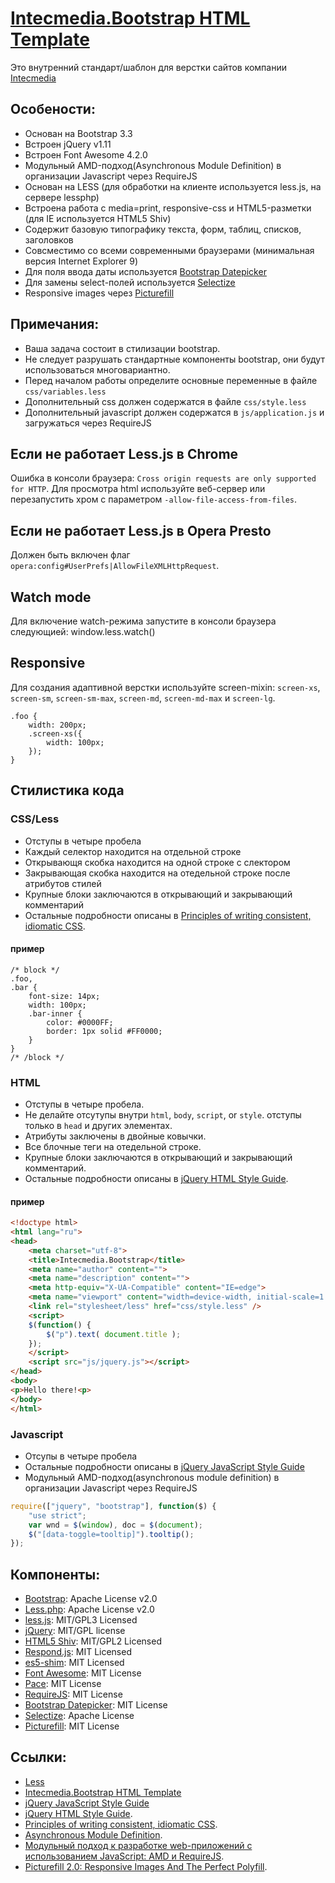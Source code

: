 # [Intecmedia.Bootstrap HTML Template](https://github.com/intecmedia/Intecmedia.Bootstrap)
Это внутренний стандарт/шаблон для верстки сайтов компании [Intecmedia](http://intecmedia.ru)

## Особености:
* Основан на Bootstrap 3.3
* Встроен jQuery v1.11
* Встроен Font Awesome 4.2.0
* Модульный AMD-подход(Asynchronous Module Definition) в организации Javascript через RequireJS
* Основан на LESS (для обработки на клиенте используется less.js, на сервере lessphp)
* Встроена работа с media=print, responsive-css и HTML5-разметки (для IE используется HTML5 Shiv)
* Содержит базовую типографику текста, форм, таблиц, списков, заголовков
* Совсместимо со всеми современными браузерами (минимальная версия Internet Explorer 9)
* Для поля ввода даты используется [Bootstrap Datepicker](https://eonasdan.github.io/bootstrap-datetimepicker/)
* Для замены select-полей используется  [Selectize](http://brianreavis.github.io/selectize.js/)
* Responsive images через [Picturefill](http://scottjehl.github.io/picturefill)

## Примечания:
* Ваша задача состоит в стилизации bootstrap.
* Не следует разрушать стандартные компоненты bootstrap, они будут использоваться многовариантно.
* Перед началом работы определите основные переменные в файле `css/variables.less`
* Дополнительный css должен содержатся в файле `css/style.less`
* Дополнительный javascript должен содержатся в `js/application.js` и загружаться через RequireJS

## Если не работает Less.js в Chrome
Ошибка в консоли браузера: `Cross origin requests are only supported for HTTP`. 
Для просмотра html используйте веб-сервер или перезапустить хром с параметром `-allow-file-access-from-files`.

## Если не работает Less.js в Opera Presto
Должен быть включен флаг `opera:config#UserPrefs|AllowFileXMLHttpRequest`.

## Watch mode
Для включение watch-режима запустите в консоли браузера следующией: window.less.watch()

## Responsive
Для создания адаптивной верстки используйте screen-mixin: `screen-xs`, `screen-sm`, `screen-sm-max`, `screen-md`, `screen-md-max` и `screen-lg`.
```less
.foo {
    width: 200px;  
    .screen-xs({
        width: 100px;
    });
}
```


## Стилистика кода

### CSS/Less
* Отступы в четыре пробела
* Каждый селектор находится на отдельной строке
* Открывающя скобка находится на одной строке с слектором
* Закрывающая скобка находится на отедельной строке после атрибутов стилей
* Крупные блоки заключаются в открывающий и закрывающий комментарий
* Остальные подробности описаны в [Principles of writing consistent, idiomatic CSS](https://github.com/necolas/idiomatic-css/tree/master/translations/ru-RU).

#### пример
```less
/* block */
.foo,
.bar {
    font-size: 14px;  
    width: 100px;  
    .bar-inner {
        color: #0000FF;
        border: 1px solid #FF0000;
    }
}
/* /block */
```

### HTML
* Отступы в четыре пробела.
* Не делайте отсутупы внутри `html`, `body`, `script`, or `style`. отступы только в `head` и других элементах.
* Атрибуты заключены в двойные ковычки.
* Все блочные теги на отедельной строке.
* Крупные блоки заключаются в открывающий и закрывающий комментарий.
* Остальные подробности описаны в [jQuery HTML Style Guide](http://contribute.jquery.org/style-guide/html/).

#### пример
```html
<!doctype html>
<html lang="ru">
<head>
    <meta charset="utf-8">
    <title>Intecmedia.Bootstrap</title>
    <meta name="author" content="">
    <meta name="description" content="">
    <meta http-equiv="X-UA-Compatible" content="IE=edge">
    <meta name="viewport" content="width=device-width, initial-scale=1.0">
    <link rel="stylesheet/less" href="css/style.less" />
    <script>
    $(function() {
        $("p").text( document.title );
    });
    </script>
    <script src="js/jquery.js"></script>
</head>
<body>
<p>Hello there!<p>
</body>
</html>
```

### Javascript
* Отсупы в четыре пробела
* Остальные подробности описаны в [jQuery JavaScript Style Guide](http://contribute.jquery.org/style-guide/js/)
* Модульный AMD-подход(asynchronous module definition) в организации Javascript через RequireJS
```javascript
require(["jquery", "bootstrap"], function($) {
    "use strict";
    var wnd = $(window), doc = $(document);
    $("[data-toggle=tooltip]").tooltip();
});
```

## Компоненты:
* [Bootstrap](http://getbootstrap.com/): Apache License v2.0
* [Less.php](http://lessphp.gpeasy.com): Apache License v2.0
* [less.js](http://lesscss.org ): MIT/GPL3 Licensed
* [jQuery](http://jquery.com/): MIT/GPL license
* [HTML5 Shiv](https://code.google.com/p/html5shiv/): MIT/GPL2 Licensed
* [Respond.js](https://github.com/scottjehl/Respond): MIT Licensed
* [es5-shim](https://github.com/es-shims/es5-shim): MIT Licensed
* [Font Awesome](http://fortawesome.github.io/Font-Awesome/): MIT License
* [Pace](http://github.hubspot.com/pace/): MIT License
* [RequireJS](http://requirejs.org/): MIT License
* [Bootstrap Datepicker](https://eonasdan.github.io/bootstrap-datetimepicker/): MIT License
* [Selectize](http://brianreavis.github.io/selectize.js/): Apache License
* [Picturefill](http://scottjehl.github.io/picturefill): MIT License

## Ссылки:
* [Less](http://lesscss.org/)
* [Intecmedia.Bootstrap HTML Template](https://github.com/intecmedia/Intecmedia.Bootstrap)
* [jQuery JavaScript Style Guide](http://contribute.jquery.org/style-guide/js/)
* [jQuery HTML Style Guide](http://contribute.jquery.org/style-guide/html/).
* [Principles of writing consistent, idiomatic CSS](https://github.com/necolas/idiomatic-css/tree/master/translations/ru-RU).
* [Asynchronous Module Definition](https://github.com/amdjs/amdjs-api/wiki/AMD).
* [Модульный подход к разработке web-приложений с использованием JavaScript: AMD и RequireJS](http://habrahabr.ru/post/152833/).
* [Picturefill 2.0: Responsive Images And The Perfect Polyfill](http://www.smashingmagazine.com/2014/05/12/picturefill-2-0-responsive-images-and-the-perfect-polyfill/).